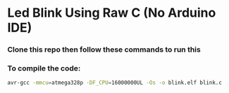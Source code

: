 # Led Blink Using Raw C (No Arduino IDE)

### Clone this repo then follow these commands to run this

### To compile the code:
```bash
avr-gcc -mmcu=atmega328p -DF_CPU=16000000UL -Os -o blink.elf blink.c

